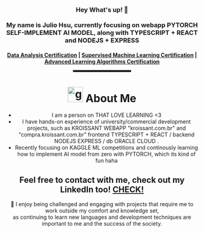<div align="center">
  
<h3>Hey What's up! 👋  <br><br> My name is Julio Hsu, currently focusing on webapp PYTORCH SELF-IMPLEMENT AI MODEL, along with TYPESCRIPT + REACT and NODEJS + EXPRESS <br> </h3>

<h4> <a href="https://coursera.org/share/8047a087cf018e6eee05cdfdcf76001c">Data Analysis Certification</a> | <a href="https://coursera.org/share/d0407e9d8b29cacd83bedfd96dbc4d4f">Supervised Machine Learning Certification</a> | <a href="https://coursera.org/share/9b224ae85c1db4f4620d917b1c895669">Advanced Learning Algorithms Certification</a>

<hr width="30%" style="height:5px;">
  
<h1 align="center"> <img height="40" width="40" alt="github" src="https://cdn.jsdelivr.net/npm/simple-icons@v3/icons/github.svg" /> About Me </h1>

- I am a person on THAT LOVE LEARNING <3 
- I have hands-on experience of university/commercial development projects, such as KROISSANT WEBAPP "kroissant.com.br" and "compra.kroissant.com.br" frontend TYPESCRIPT + REACT / backend NODEJS EXPRESS / db ORACLE CLOUD .
- Recently focusing on KAGGLE ML competitions and continously learning how to implement AI model from zero with PYTORCH, which its kind of fun haha
  
<h2 align="center"> Feel free to contact with me, check out my LinkedIn too! <a href="https://www.linkedin.com/in/juliohsu/" target="_blank">CHECK!</a> </h2>
  
🥰  I enjoy being challenged and engaging with projects that require me to work outside my comfort and knowledge set, <br>
as continuing to learn new languages  and development techniques are important to me and the success of the society. <br>
